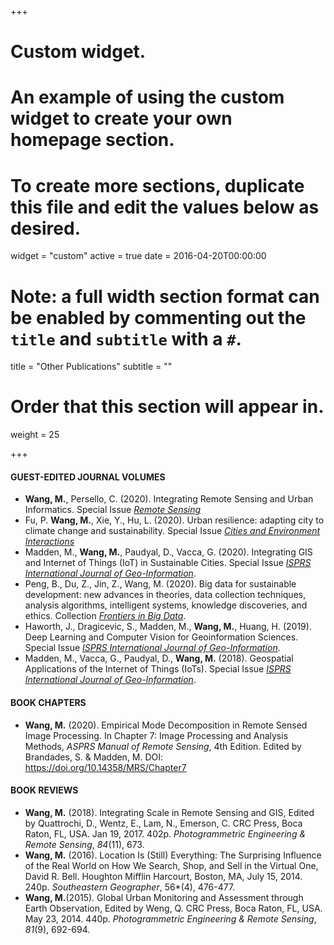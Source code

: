 +++
# Custom widget.
# An example of using the custom widget to create your own homepage section.
# To create more sections, duplicate this file and edit the values below as desired.
widget = "custom"
active = true
date = 2016-04-20T00:00:00

# Note: a full width section format can be enabled by commenting out the `title` and `subtitle` with a `#`.
title = "Other Publications"
subtitle = ""

# Order that this section will appear in.
weight = 25

+++
#### GUEST-EDITED JOURNAL VOLUMES
- **Wang, M.**, Persello, C. (2020). Integrating Remote Sensing and Urban Informatics. Special Issue [*Remote Sensing*](https://www.mdpi.com/journal/remotesensing/special_issues/urban_informatics)
- Fu, P. **Wang, M.**, Xie, Y., Hu, L. (2020). Urban resilience: adapting city to climate change and sustainability. Special Issue [*Cities and Environment Interactions*](https://www.journals.elsevier.com/city-and-environment-interactions/)
- Madden, M., **Wang, M.**, Paudyal, D., Vacca, G. (2020). Integrating GIS and Internet of Things (IoT) in Sustainable Cities. Special Issue [*ISPRS International Journal of Geo-Information*](https://www.mdpi.com/journal/ijgi/special_issues/GIS_IoT).
- Peng, B., Du, Z., Jin, Z., Wang, M. (2020). Big data for sustainable development: new advances in theories, data collection techniques, analysis algorithms, intelligent systems, knowledge discoveries, and ethics. Collection [*Frontiers in Big Data*](https://www.frontiersin.org/journals/big-data).
- Haworth, J., Dragicevic, S., Madden, M., **Wang, M.**, Huang, H. (2019). Deep Learning and Computer Vision for Geoinformation Sciences. Special Issue [*ISPRS International Journal of Geo-Information*](https://www.mdpi.com/journal/ijgi/special_issues/GIS_IoT).
- Madden, M., Vacca, G., Paudyal, D., **Wang, M.** (2018). Geospatial Applications of the Internet of Things (IoTs). Special Issue [*ISPRS International Journal of Geo-Information*](http://www.mdpi.com/journal/ijgi/special_issues/DeepLearning_Computer_Vision_GeoInformation).

#### BOOK CHAPTERS
- **Wang, M.** (2020). Empirical Mode Decomposition in Remote Sensed Image Processing. In Chapter 7: Image Processing and Analysis Methods, *ASPRS Manual of Remote Sensing*, 4th Edition. Edited by Brandades, S. & Madden, M. DOI: https://doi.org/10.14358/MRS/Chapter7

#### BOOK REVIEWS
- **Wang, M.** (2018). Integrating Scale in Remote Sensing and GIS, Edited by Quattrochi, D., Wentz, E., Lam, N., Emerson, C. CRC Press, Boca Raton, FL, USA. Jan 19, 2017. 402p. *Photogrammetric Engineering & Remote Sensing*, *84*(11), 673. 
- **Wang, M.** (2016). Location Is (Still) Everything: The Surprising Influence of the Real World on How We Search, Shop, and Sell in the Virtual One, David R. Bell. Houghton Mifflin Harcourt, Boston, MA, July 15, 2014. 240p. *Southeastern Geographer*, 56*(4), 476-477.
- **Wang, M.**(2015). Global Urban Monitoring and Assessment through Earth Observation, Edited by Weng, Q. CRC Press, Boca Raton, FL, USA. May 23, 2014. 440p. *Photogrammetric Engineering & Remote Sensing*, *81*(9), 692-694.


